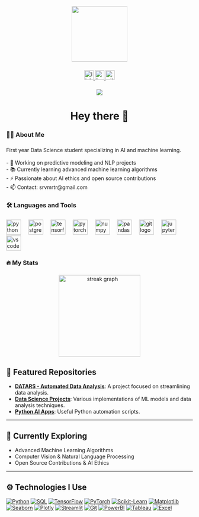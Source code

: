 <div align="center">
  <img height="150" src="https://media.giphy.com/media/M9gbBd9nbDrOTu1Mqx/giphy.gif"  />
</div>

###

<div align="center">
  <a href="https://www.linkedin.com/in/sarvamm/">
    <img src="https://img.shields.io/static/v1?message=LinkedIn&logo=linkedin&label=&color=0077B5&logoColor=white&labelColor=&style=for-the-badge" height="25" alt="linkedin logo"  />
  </a>
  <a href="https://buymeacoffee.com/astrayn">
    <img src="https://img.shields.io/static/v1?message=Buy+Me+A+Coffee&logo=buymeacoffee&label=&color=FFDD00&logoColor=black&labelColor=&style=for-the-badge" height="25" alt="buymeacoffee logo"  />
  </a>
  <a href="https://github.com/sarvamm">
    <img src="https://img.shields.io/static/v1?message=GitHub&logo=github&label=&color=100000&logoColor=white&labelColor=&style=for-the-badge" height="25" alt="github logo"  />
  </a>
</div>

###

<div align="center">
  <img src="https://visitor-badge.laobi.icu/badge?page_id=sarvamm.sarvamm&"  />
</div>

###

<h1 align="center">Hey there 👋</h1>

###

<h3 align="left">👩‍💻 About Me</h3>

###

<p align="left">
First year Data Science student specializing in AI and machine learning.<br><br>
- 🔭 Working on predictive modeling and NLP projects<br>
- 📚 Currently learning advanced machine learning algorithms<br>
- ⚡ Passionate about AI ethics and open source contributions<br>
- 📫 Contact: srvmrtr@gmail.com
</p>

###

<h3 align="left">🛠 Languages and Tools</h3>

###

<div align="left">
  <img src="https://cdn.jsdelivr.net/gh/devicons/devicon/icons/python/python-original.svg" height="40" alt="python logo"  />
  <img width="12" />
  <img src="https://cdn.jsdelivr.net/gh/devicons/devicon/icons/postgresql/postgresql-original.svg" height="40" alt="postgresql logo"  />
  <img width="12" />
  <img src="https://cdn.jsdelivr.net/gh/devicons/devicon/icons/tensorflow/tensorflow-original.svg" height="40" alt="tensorflow logo"  />
  <img width="12" />
  <img src="https://cdn.jsdelivr.net/gh/devicons/devicon/icons/pytorch/pytorch-original.svg" height="40" alt="pytorch logo"  />
  <img width="12" />
  <img src="https://cdn.jsdelivr.net/gh/devicons/devicon/icons/numpy/numpy-original.svg" height="40" alt="numpy logo"  />
  <img width="12" />
  <img src="https://cdn.jsdelivr.net/gh/devicons/devicon/icons/pandas/pandas-original.svg" height="40" alt="pandas logo"  />
  <img width="12" />
  <img src="https://cdn.jsdelivr.net/gh/devicons/devicon/icons/git/git-original.svg" height="40" alt="git logo"  />
  <img width="12" />
  <img src="https://cdn.jsdelivr.net/gh/devicons/devicon/icons/jupyter/jupyter-original.svg" height="40" alt="jupyter logo"  />
  <img width="12" />
  <img src="https://cdn.jsdelivr.net/gh/devicons/devicon/icons/vscode/vscode-original.svg" height="40" alt="vscode logo"  />
</div>

###

<h3 align="left">🔥 My Stats</h3>

###

<div align="center">
  <img src="https://streak-stats.demolab.com?user=sarvamm&locale=en&mode=daily&theme=dark&hide_border=false&border_radius=5&order=3" height="220" alt="streak graph"  />
</div>

###

## 📌 Featured Repositories

- **[DATARS - Automated Data Analysis](https://github.com/Sarvamm/DATARS---Automated-Data-Analysis)**: A project focused on streamlining data analysis.  
- **[Data Science Projects](https://github.com/Sarvamm/Data-Science-Projects)**: Various implementations of ML models and data analysis techniques.  
- **[Python AI Apps](https://github.com/Sarvamm/Python-AI-Apps)**: Useful Python automation scripts.  

---

## 🚀 Currently Exploring
- Advanced Machine Learning Algorithms  
- Computer Vision & Natural Language Processing  
- Open Source Contributions & AI Ethics  

---

## ⚙️ Technologies I Use

[![Python](https://img.shields.io/pypi/pyversions/pandas.svg)](https://www.python.org/)
[![SQL](https://img.shields.io/badge/SQL-4479A1?style=flat&logo=postgresql&logoColor=white)](https://www.postgresql.org/)
[![TensorFlow](https://img.shields.io/pypi/v/tensorflow.svg?label=TensorFlow)](https://www.tensorflow.org/)
[![PyTorch](https://img.shields.io/pypi/v/torch.svg?label=PyTorch)](https://pytorch.org/)
[![Scikit-Learn](https://img.shields.io/pypi/v/scikit-learn.svg?label=Scikit-Learn)](https://scikit-learn.org/)
[![Matplotlib](https://img.shields.io/pypi/v/matplotlib.svg?label=Matplotlib)](https://matplotlib.org/)
[![Seaborn](https://img.shields.io/pypi/v/seaborn.svg?label=Seaborn)](https://seaborn.pydata.org/)
[![Plotly](https://img.shields.io/pypi/v/plotly.svg?label=Plotly)](https://plotly.com/)
[![Streamlit](https://img.shields.io/pypi/v/streamlit.svg?label=Streamlit)](https://streamlit.io/)
[![Git](https://img.shields.io/badge/Git-F05032?style=flat&logo=git&logoColor=white)](https://git-scm.com/)
[![PowerBI](https://img.shields.io/badge/PowerBI-F2C811?style=flat&logo=power-bi&logoColor=black)](https://powerbi.microsoft.com/)
[![Tableau](https://img.shields.io/badge/Tableau-E97627?style=flat&logo=Tableau&logoColor=white)](https://www.tableau.com/)
[![Excel](https://img.shields.io/badge/Excel-217346?style=flat&logo=microsoft-excel&logoColor=white)](https://www.microsoft.com/excel)
